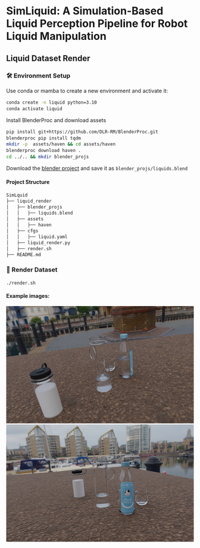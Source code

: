 # SimLiquid: A Simulation-Based Liquid Perception Pipeline for Robot Liquid Manipulation

## Liquid Dataset Render

### 🛠️ Environment Setup

Use conda or mamba to create a new environment and activate it:
```Bash
conda create -n liquid python=3.10
conda activate liquid
```

Install BlenderProc and download assets
```BASH
pip install git+https://github.com/DLR-RM/BlenderProc.git
blenderproc pip install tqdm
mkdir -p  assets/haven && cd assets/haven
blenderproc download haven .
cd ../.. && mkdir blender_projs
```

Download the [blender project](https://www.dropbox.com/scl/fi/diow2d4oddhvkim418xow/liquids.blend?rlkey=ypkz5afsyjvab4pyso711kxvi&st=3aekonvf&dl=0) and save it as  `blender_projs/liquids.blend`

#### Project Structure
```
SimLquid
├── liquid_render
│   ├── blender_projs
│   │   ├── liquids.blend
│   ├── assets
│   │   ├── haven
│   ├── cfgs
│   │   ├── liquid.yaml
│   ├── liquid_render.py
│   ├── render.sh
├── README.md

```



### 🚀 Render Dataset
```
./render.sh
```

#### Example images:
![](./doc/imgs/000001.jpg)
![](./doc/imgs/000009.jpg)

